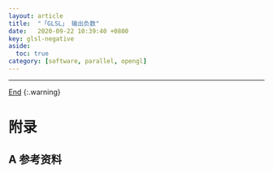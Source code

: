 ```yaml
---
layout: article
title:  "「GLSL」 输出负数"
date:   2020-09-22 10:39:40 +0800
key: glsl-negative
aside:
  toc: true
category: [software, parallel, opengl]
---
```

<span id='head'></span>

<!--more-->

-------------------  
[End](#head)
{:.warning}  


# 附录
## A 参考资料
